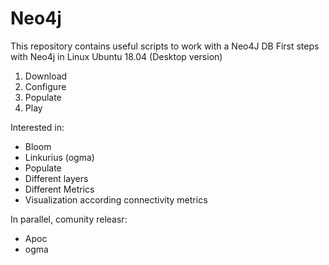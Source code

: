 # Neo4j
This repository contains useful scripts to work with a Neo4J DB
First steps with Neo4j in Linux Ubuntu 18.04  (Desktop version)
1.  Download 
2.  Configure
3.  Populate
4.  Play

Interested in:
* Bloom 
* Linkurius (ogma)
* Populate
* Different layers
* Different Metrics
* Visualization according connectivity metrics

In parallel, comunity releasr:
* Apoc
* ogma
